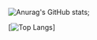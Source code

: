![Anurag's GitHub stats](https://github-readme-stats.vercel.app/api?username=PixirZcode&show_icons=true&theme=radical);

[![Top Langs](https://github-readme-stats.vercel.app/api/top-langs/?username=PixirZcode&layout=compact)]


